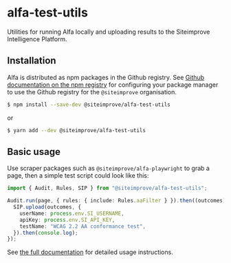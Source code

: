 # alfa-test-utils

Utilities for running Alfa locally and uploading results to the Siteimprove Intelligence Platform.

## Installation

Alfa is distributed as npm packages in the Github registry. See [Github documentation on the npm registry](https://docs.github.com/en/packages/working-with-a-github-packages-registry/working-with-the-npm-registry#installing-a-package) for configuring your package manager to use the Github registry for the `@siteimprove` organisation.

```bash
$ npm install --save-dev @siteimprove/alfa-test-utils
```
or
```bash
$ yarn add --dev @siteimprove/alfa-test-utils
```

## Basic usage

Use scraper packages such as `@siteimprove/alfa-playwright` to grab a page, then a simple test script could look like this:

```typescript
import { Audit, Rules, SIP } from "@siteimprove/alfa-test-utils";

Audit.run(page, { rules: { include: Rules.aaFilter } }).then((outcomes) => {
  SIP.upload(outcomes, {
    userName: process.env.SI_USERNAME,
    apiKey: process.env.SI_API_KEY,
    testName: "WCAG 2.2 AA conformance test",
  }).then(console.log);
});
```

See [the full documentation](https://alfa.siteimprove.com/code-checker) for detailed usage instructions.

